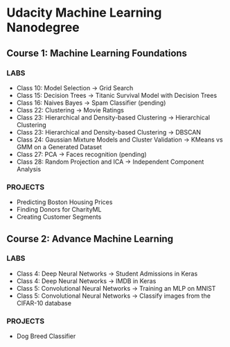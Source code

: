 # Udacity Machine Learning Nanodegree

## Course 1: Machine Learning Foundations

### LABS

* Class 10: Model Selection -> Grid Search
* Class 15: Decision Trees -> Titanic Survival Model with Decision Trees
* Class 16: Naives Bayes -> Spam Classifier (pending)
* Class 22: Clustering -> Movie Ratings
* Class 23: Hierarchical and Density-based Clustering -> Hierarchical Clustering
* Class 23: Hierarchical and Density-based Clustering -> DBSCAN
* Class 24: Gaussian Mixture Models and Cluster Validation -> KMeans vs GMM on a Generated Dataset
* Class 27: PCA -> Faces recognition (pending)
* Class 28: Random Projection and ICA -> Independent Component Analysis

### PROJECTS

- Predicting Boston Housing Prices
- Finding Donors for CharityML
- Creating Customer Segments

## Course 2: Advance Machine Learning

### LABS

* Class 4: Deep Neural Networks -> Student Admissions in Keras
* Class 4: Deep Neural Networks -> IMDB in Keras
* Class 5: Convolutional Neural Networks -> Training an MLP on MNIST
* Class 5: Convolutional Neural Networks -> Classify images from the CIFAR-10 database

### PROJECTS

- Dog Breed Classifier